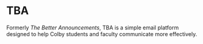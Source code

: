 # TBA

Formerly _The Better Announcements_, TBA is a simple email platform designed to help Colby students and faculty communicate more effectively.
